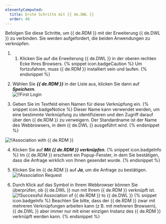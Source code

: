 ```yaml
---
eleventyComputed:
  title: Erste Schritte mit {{ de.DWL }}
  order: 40
---
```

Befolgen Sie diese Schritte, um {{ de.RDM }} mit der Erweiterung {{ de.DWL }} zu verbinden. Sie werden aufgefordert, die beiden Anwendungen zu verknüpfen.  

1. 1.	Klicken Sie auf die Erweiterung {{ de.DWL }} in der oberen rechten Ecke Ihres Browsers. 
{% snippet icon.badgeCaution %} 
Um fortzufahren, muss {{ de.RDM }} installiert sein und laufen. 
{% endsnippet %}
 
2. Wählen Sie ***{{ de.RDM }}*** in der Liste aus, klicken Sie dann auf ***Speichern***.  
![!!First Login](https://webdevolutions.azureedge.net/docs/de/rdm/windows/Dwl4056.png) 
1. Geben Sie im Textfeld einen Namen für diese Verknüpfung ein. 
{% snippet icon.badgeNotice %} 
Dieser Name kann verwendet werden, um eine bestimmte Verknüpfung zu identifizieren und den Zugriff darauf über den {{ de.RDM }} zu verweigern. Der Standardname ist der Name des Webbrowsers, in dem {{ de.DWL }} ausgeführt wird. 
{% endsnippet %}
 
![!!Association with {{ de.RDM }}](https://webdevolutions.azureedge.net/docs/de/rdm/windows/Dwl4057.png) 

4. Klicken Sie auf ***Mit {{ de.RDM }} verknüpfen***. 
{% snippet icon.badgeInfo %} 
Im {{ de.RDM }} erscheint ein Popup-Fenster, in dem Sie bestätigen, dass die Anfrage wirklich von Ihnen gesendet wurde. 
{% endsnippet %}
 
5. Klicken Sie im {{ de.RDM }} auf ***Ja***, um die Anfrage zu bestätigen.  
![!!Association Request](https://webdevolutions.azureedge.net/docs/de/rdm/windows/Dwl4058.png) 
1. Durch Klick auf das Symbol in Ihrem Webbrowser können Sie überprüfen, ob {{ de.DWL }} nun mit Ihrem {{ de.RDM }} verknüpft ist.  
![!!Successful Association of {{ de.RDM }} to {{ de.DWL }}](https://webdevolutions.azureedge.net/docs/de/rdm/windows/Dwl4059.png) 
{% snippet icon.badgeInfo %} 
Beachten Sie bitte, dass der {{ de.RDM }} zwar mit mehreren Verknüpfungen arbeiten kann (z B. mit mehreren Browsern), {{ de.DWL }} aber immer nur mit einer einzigen Instanz des {{ de.RDM }} verknüpft werden kann. 
{% endsnippet %}
 

